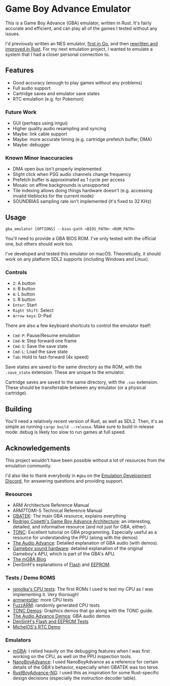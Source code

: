 # Game Boy Advance Emulator

This is a Game Boy Advance (GBA) emulator, written in Rust. It's fairly accurate and efficient,
and can play all of the games I tested without any issues.

I'd previously written an NES emulator, [first in Go](https://github.com/elipsitz/nes), and then
[rewritten and improved in Rust](https://github.com/elipsitz/nes-rs/). For my next emulation
project, I wanted to emulate a system that I had a closer personal connection to.

## Features
* Good accuracy (enough to play games without any problems)
* Full audio support
* Cartridge saves and emulator save states
* RTC emulation (e.g. for Pokemon)

### Future Work
* GUI (perhaps using imgui)
* Higher quality audio resampling and syncing
* Maybe: link cable support
* Maybe: more accurate timing (e.g. cartridge prefetch buffer, DMA)
* Maybe: debugger

### Known Minor Inaccuracies
* DMA open bus isn't properly implemented
* Slight click when PSG audio channels change frequency
* Prefetch buffer is approximated as 1 cycle per access
* Mosaic on affine backgrounds is unsupported
* Tile indexing allows doing things hardware doesn't
  (e.g. accessing invalid tileblocks for the current mode)
* SOUNDBIAS sampling rate isn't implemented (it's fixed to 32 KHz)

## Usage

```
gba_emulator [OPTIONS] --bios-path <BIOS_PATH> <ROM_PATH>
```

You'll need to provide a GBA BIOS ROM. I've only tested with the official one, but 
others should work too.

I've developed and tested this emulator on macOS. Theoretically, it should work
on any platform SDL2 supports (including Windows and Linux).

### Controls
* `Z`: A button
* `X`: B button
* `A`: L button
* `S`: R button
* `Enter`: Start
* `Right Shift`: Select
* `Arrow keys`: D-Pad

There are also a few keyboard shortcuts to control the emulator itself:
* `Cmd-P`: Pause/Resume emulation
* `Cmd-N`: Step forward one frame
* `Cmd-S`: Save the save state
* `Cmd-L`: Load the save state
* `Tab`: Hold to fast-forward (4x speed)

Save states are saved to the same directory as the ROM, with the `.save_state` extension.
These are unique to the emulator.

Cartridge saves are saved to the same directory, with the `.sav` extension. These should
be transferrable between any emulator (or a physical cartridge).

## Building

You'll need a relatively recent version of Rust, as well as SDL2. Then, it's
as simple as running `cargo build --release`. Make sure to build in release mode: debug
is likely too slow to run games at full speed.

## Acknowledgements

This project wouldn't have been possible without a lot of resources from the 
emulation community. 

I'd also like to thank everybody in `#gba` on the [Emulation Development Discord](https://discord.gg/dkmJAes),
for answering questions and providing support.

### Resources
* ARM Architecture Reference Manual
* ARM7TDMI-S Technical Reference Manual
* [GBATEK](https://problemkaputt.de/gbatek.htm): The main GBA resource, explains everything
* [Rodrigo Copetti's Game Boy Advance Architecture](https://www.copetti.org/writings/consoles/game-boy-advance/):
  an interesting, detailed, and informative resource (and not just for GBA, either).
* [TONC](https://www.coranac.com/tonc/text/toc.htm): Excellent tutorial on GBA programming.
  Especially useful as a resource for understanding the PPU (along with the demos)
* [The Audio Advance](http://belogic.com/gba/): Detailed explanation of GBA audio (with demos).
* [Gameboy sound hardware](https://gbdev.gg8.se/wiki/articles/Gameboy_sound_hardware): detailed
  explanation of the original Gameboy's APU, which is part of the GBA's APU.
* [The mGBA Blog](https://mgba.io/)
* DenSinH's explanations of [Flash](https://dillonbeliveau.com/2020/06/05/GBA-FLASH.html)
  and [EEPROM](https://densinh.github.io/DenSinH/emulation/2021/02/01/gba-eeprom.html).

### Tests / Demo ROMS
* [jsmolka's CPU tests](https://github.com/jsmolka/gba-tests): The first ROMs I used to test 
  my CPU as I was implementing it. Very thorough!
* [armwrestler](https://github.com/destoer/armwrestler-gba-fixed): more CPU tests
* [FuzzARM](https://github.com/DenSinH/FuzzARM): randomly generated CPU tests
* [TONC Demos](https://www.coranac.com/projects/#tonc): Graphics demos that go along with the
  TONC guide.
* [The Audio Advance Demos](http://belogic.com/gba/): GBA audio demos
* [DenSinH's Flash and EEPROM Tests](https://github.com/DenSinH/GBARoms)
* [MichelOS's RTC Demo](https://github.com/michelhe/gba-playground/tree/master/rtc-demo)

### Emulators
* [mGBA](https://github.com/mgba-emu/mgba): I relied heavily on the debugging features when I was
  first working on the CPU, as well on the PPU inspection tools.
* [NanoBoyAdvance](https://github.com/nba-emu/NanoBoyAdvance): I used NanoBoyAdvance as a reference
  for certain details of the GBA's behavior, especially when GBATEK was too terse.
* [RustBoyAdvance-NG](https://github.com/michelhe/rustboyadvance-ng/): I used this as inspiration
  for some Rust-specific design decisions (especially the instruction decoder table).
